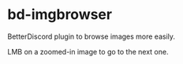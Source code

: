 # bd-imgbrowser
BetterDiscord plugin to browse images more easily.

LMB on a zoomed-in image to go to the next one.
